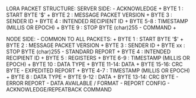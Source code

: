 LORA PACKET STRUCTURE:
  SERVER SIDE:
    - ACKNOWLEDGE
        + BYTE 1    : START BYTE '$'
        + BYTE 2    : MESSAGE PACKET VERSION
        + BYTE 3    : SENDER ID
        + BYTE 4    : INTENDED RECIPIENT ID
        + BYTE 5-8  : TIMESTAMP (MILLIS OR EPOCH)
        + BYTE 9    : STOP BYTE (char)255
    - COMMAND
        + 

  NODE SIDE:
    - COMMON TO ALL PACKETS:
        + BYTE 1    : START BYTE '$'
        + BYTE 2    : MESSAGE PACKET VERSION
        + BYTE 3    : SENDER ID
        + BYTE xx   : STOP BYTE (char)255
    - STANDARD REPORT
        + BYTE 4    : INTENDED RECIPIENT ID
        + BYTE 5    : REGISTERS
        + BYTE 6-9  : TIMESTAMP (MILLIS OR EPOCH)
        + BYTE 10   : DATA TYPE
        + BYTE 11-14: DATA
        + BYTE 15-16: CRC BYTE
    - EXPEDITED REPORT
        + BYTE 4-7  : TIMESTAMP (MILLIS OR EPOCH)
        + BYTE 8    : DATA TYPE
        + BYTE 9-12 : DATA
        + BYTE 13-14: CRC BYTE
    - ERROR REPORT
    - DATA AVAILABLE / FORMAT
    - REPORT CONFIG
    - ACKNOWLEDGE/REPEATBACK COMMAND

